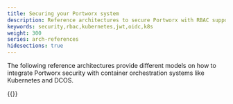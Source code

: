 ```yaml
---
title: Securing your Portworx system
description: Reference architectures to secure Portworx with RBAC support
keywords: security,rbac,kubernetes,jwt,oidc,k8s
weight: 300
series: arch-references
hidesections: true
---
```


The following reference architectures provide different models on how to
integrate Portworx security with container orchestration systems like Kubernetes
and DCOS.

{{<homelist series="security-ref-archs">}}

